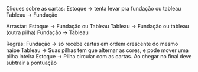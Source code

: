 Cliques sobre as cartas:
Estoque -> tenta levar pra fundação ou tableau
Tableau -> Fundação

Arrastar:
Estoque -> Fundação ou Tableau
Tableau -> Fundação ou tableau (outra pilha)
Fundação -> Tableau

Regras:
Fundação -> só recebe cartas em ordem crescente do mesmo naipe
Tableau -> Suas pilhas tem que alternar as cores, e pode mover uma pilha inteira
Estoque -> Pilha circular com as cartas. Ao chegar no final deve subtrair a pontuação
